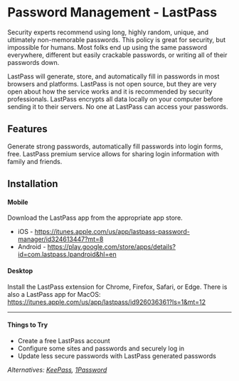 # Password Management - LastPass
Security experts recommend using long, highly random, unique, and ultimately non-memorable passwords. This policy is great for security, but impossible for humans. Most folks end up using the same password everywhere, different but easily crackable passwords, or writing all of their passwords down.

LastPass will generate, store, and automatically fill in passwords in most browsers and platforms. LastPass is not open source, but they are very open about how the service works and it is recommended by security professionals. LastPass encrypts all data locally on your computer before sending it to their servers. No one at LastPass can access your passwords.

## Features
Generate strong passwords, automatically fill passwords into login forms, free. LastPass premium service allows for sharing login information with family and friends.

## Installation

#### Mobile
Download the LastPass app from the appropriate app store.
* iOS - https://itunes.apple.com/us/app/lastpass-password-manager/id324613447?mt=8
* Android - https://play.google.com/store/apps/details?id=com.lastpass.lpandroid&hl=en

#### Desktop
Install the LastPass extension for Chrome, Firefox, Safari, or Edge. There is also a LastPass app for MacOS: https://itunes.apple.com/us/app/lastpass/id926036361?ls=1&mt=12

-----

#### Things to Try
* Create a free LastPass account
* Configure some sites and passwords and securely log in
* Update less secure passwords with LastPass generated passwords

_Alternatives: [KeePass](http://keepass.info/), [1Password](https://1password.com/)_
